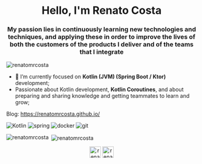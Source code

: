 <h1 align="center">Hello, I'm Renato Costa</h1>
<h3 align="center">My passion lies in continuously learning new technologies and techniques, and applying these in order to improve the lives of both the customers of the products I deliver and of the teams that I integrate</h3>

<p align="left"> <img src="https://komarev.com/ghpvc/?username=renatomrcosta" alt="renatomrcosta" /> </p>

- 🔭 I’m currently focused on **Kotlin (JVM) (Spring Boot / Ktor)** development;
- Passionate about Kotlin development, **Kotlin Coroutines**, and about preparing and sharing knowledge and getting teammates to learn and grow;

Blog: https://renatomrcosta.github.io/

<p align="left">
  <img src="https://www.vectorlogo.zone/logos/kotlinlang/kotlinlang-ar21.svg" alt="Kotlin"/>
  <img src="https://www.vectorlogo.zone/logos/springio/springio-icon.svg" alt="spring"/> 
  <img src="https://www.vectorlogo.zone/logos/docker/docker-ar21.svg" alt="docker"/> 
  <img src="https://www.vectorlogo.zone/logos/git-scm/git-scm-ar21.svg" alt="git" />  
 </p>

<p><img align="left" src="https://github-readme-stats.vercel.app/api/top-langs/?username=renatomrcosta&layout=compact&hide=html,css,assembly&count_private=true" alt="renatomrcosta" /></p>

<p>&nbsp;<img align="center" src="https://github-readme-stats.vercel.app/api?username=renatomrcosta&show_icons=true&count_private=true" alt="renatomrcosta" /></p>

<p align="center">
<a href="https://twitter.com/renatomrcosta" target="blank"><img align="center" src="https://cdn.jsdelivr.net/npm/simple-icons@3.0.1/icons/twitter.svg" alt="renatomrcosta" height="30" width="30" /></a>
<a href="https://linkedin.com/in/renato-rezende-costa" target="blank"><img align="center" src="https://cdn.jsdelivr.net/npm/simple-icons@3.0.1/icons/linkedin.svg" alt="renato-rezende-costa" height="30" width="30" /></a>
</p>
